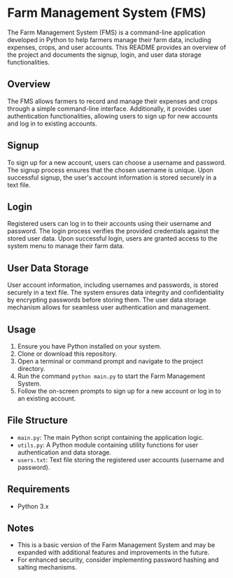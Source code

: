 # Farm Management System (FMS)

The Farm Management System (FMS) is a command-line application developed in Python to help farmers manage their farm data, including expenses, crops, and user accounts. This README provides an overview of the project and documents the signup, login, and user data storage functionalities.

## Overview

The FMS allows farmers to record and manage their expenses and crops through a simple command-line interface. Additionally, it provides user authentication functionalities, allowing users to sign up for new accounts and log in to existing accounts.

## Signup

To sign up for a new account, users can choose a username and password. The signup process ensures that the chosen username is unique. Upon successful signup, the user's account information is stored securely in a text file.

## Login

Registered users can log in to their accounts using their username and password. The login process verifies the provided credentials against the stored user data. Upon successful login, users are granted access to the system menu to manage their farm data.

## User Data Storage

User account information, including usernames and passwords, is stored securely in a text file. The system ensures data integrity and confidentiality by encrypting passwords before storing them. The user data storage mechanism allows for seamless user authentication and management.

## Usage

1. Ensure you have Python installed on your system.
2. Clone or download this repository.
3. Open a terminal or command prompt and navigate to the project directory.
4. Run the command `python main.py` to start the Farm Management System.
5. Follow the on-screen prompts to sign up for a new account or log in to an existing account.

## File Structure

- `main.py`: The main Python script containing the application logic.
- `utils.py`: A Python module containing utility functions for user authentication and data storage.
- `users.txt`: Text file storing the registered user accounts (username and password).

## Requirements

- Python 3.x

## Notes

- This is a basic version of the Farm Management System and may be expanded with additional features and improvements in the future.
- For enhanced security, consider implementing password hashing and salting mechanisms.
